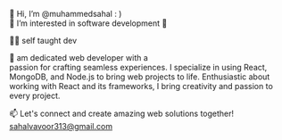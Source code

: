 
 👋  Hi, I’m @muhammedsahal : )   
 👀  I’m interested in software  development 🥳
 
 🧑‍💻  self taught dev
 
🌱  am dedicated web developer with a      
passion for crafting seamless experiences. I specialize in using React, MongoDB, and Node.js to bring web projects to life. Enthusiastic about working with React and its frameworks, I bring creativity and passion to every project.

📫  Let's connect and create amazing web solutions together! sahalvavoor313@gmail.com 
